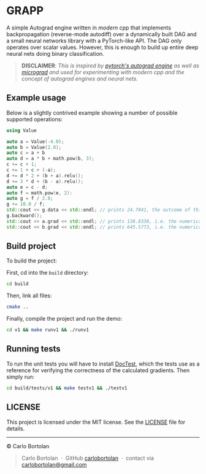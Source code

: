 # GRAPP

A simple Autograd engine written in _modern_ cpp that implements backpropagation (reverse-mode autodiff) over a dynamically built DAG and a small neural networks library with a PyTorch-like API. The DAG only operates over scalar values. However, this is enough to build up entire deep neural nets doing binary classification.

> **DISCLAIMER**: _This is inspired by [pytorch's autograd engine](https://pytorch.org/blog/overview-of-pytorch-autograd-engine) as well as [micrograd](https://github.com/karpathy/micrograd) and used for experimenting with modern cpp and the concept of autograd engines and neural nets._

## Example usage

<!-- > __NOTE__: _Check out [demo.ipynb](demo.ipynb) for more detailed examples_ -->

Below is a slightly contrived example showing a number of possible supported operations:

```cpp
using Value

auto a = Value(-4.0);
auto b = Value(2.0);
auto c = a + b
auto d = a * b + math.pow(b, 3);
c += c + 1;
c += 1 + c + (-a);
d += d * 2 + (b + a).relu();
d += 3 * d + (b - a).relu();
auto e = c - d;
auto f = math.pow(e, 2):
auto g = f / 2.0;
g += 10.0 / f;
std::cout << g.data << std::endl; // prints 24.7041, the outcome of this forward pass
g.backward();
std::cout << a.grad << std::endl; // prints 138.8338, i.e. the numerical value of dg/da
std::cout << b.grad << std::endl; // prints 645.5773, i.e. the numerical value of dg/db
```

## Build project

To build the project:

First, cd into the `build` directory:

```bash
cd build
```

Then, link all files:

```bash
cmake ..
```

Finally, compile the project and run the demo:

```bash
cd v1 && make runv1 && ./runv1
```

## Running tests

To run the unit tests you will have to install [DocTest](https://github.com/doctest/doctest/), which the tests use as a reference for verifying the correctness of the calculated gradients. Then simply run:

```bash
cd build/tests/v1 && make testv1 && ./testv1
```

## LICENSE

This project is licensed under the MIT license. See the [LICENSE](LICENSE) file for details.

---

© Carlo Bortolan

> Carlo Bortolan &nbsp;&middot;&nbsp;
> GitHub [carlobortolan](https://github.com/carlobortolan) &nbsp;&middot;&nbsp;
> contact via [carlobortolan@gmail.com](carlobortolan@gmail.com)
